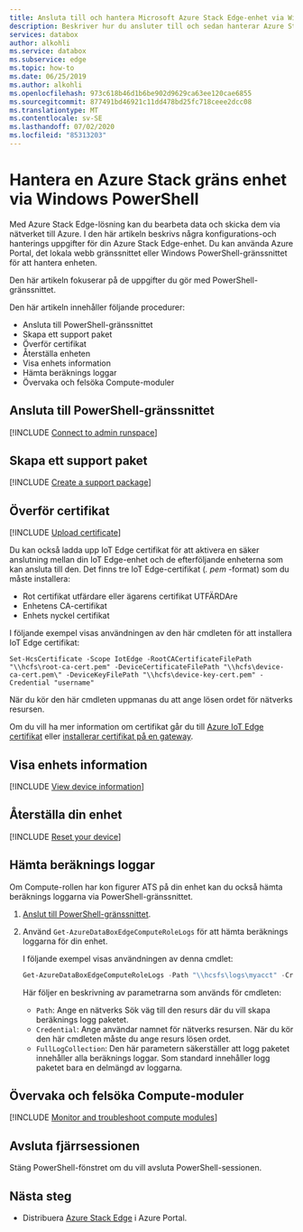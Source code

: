 ```yaml
---
title: Ansluta till och hantera Microsoft Azure Stack Edge-enhet via Windows PowerShell-gränssnittet | Microsoft Docs
description: Beskriver hur du ansluter till och sedan hanterar Azure Stack Edge via Windows PowerShell-gränssnittet.
services: databox
author: alkohli
ms.service: databox
ms.subservice: edge
ms.topic: how-to
ms.date: 06/25/2019
ms.author: alkohli
ms.openlocfilehash: 973c618b46d1b6be902d9629ca63ee120cae6855
ms.sourcegitcommit: 877491bd46921c11dd478bd25fc718ceee2dcc08
ms.translationtype: MT
ms.contentlocale: sv-SE
ms.lasthandoff: 07/02/2020
ms.locfileid: "85313203"
---
```

# <a name="manage-an-azure-stack-edge-device-via-windows-powershell"></a>Hantera en Azure Stack gräns enhet via Windows PowerShell

Med Azure Stack Edge-lösning kan du bearbeta data och skicka dem via nätverket till Azure. I den här artikeln beskrivs några konfigurations-och hanterings uppgifter för din Azure Stack Edge-enhet. Du kan använda Azure Portal, det lokala webb gränssnittet eller Windows PowerShell-gränssnittet för att hantera enheten.

Den här artikeln fokuserar på de uppgifter du gör med PowerShell-gränssnittet. 

Den här artikeln innehåller följande procedurer:

- Ansluta till PowerShell-gränssnittet
- Skapa ett support paket
- Överför certifikat
- Återställa enheten
- Visa enhets information
- Hämta beräknings loggar
- Övervaka och felsöka Compute-moduler

## <a name="connect-to-the-powershell-interface"></a>Ansluta till PowerShell-gränssnittet

[!INCLUDE [Connect to admin runspace](../../includes/data-box-edge-gateway-connect-minishell.md)]

## <a name="create-a-support-package"></a>Skapa ett support paket

[!INCLUDE [Create a support package](../../includes/data-box-edge-gateway-create-support-package.md)]

## <a name="upload-certificate"></a>Överför certifikat

[!INCLUDE [Upload certificate](../../includes/data-box-edge-gateway-upload-certificate.md)]

Du kan också ladda upp IoT Edge certifikat för att aktivera en säker anslutning mellan din IoT Edge-enhet och de efterföljande enheterna som kan ansluta till den. Det finns tre IoT Edge-certifikat (*. pem* -format) som du måste installera:

- Rot certifikat utfärdare eller ägarens certifikat UTFÄRDAre
- Enhetens CA-certifikat
- Enhets nyckel certifikat

I följande exempel visas användningen av den här cmdleten för att installera IoT Edge certifikat:

```
Set-HcsCertificate -Scope IotEdge -RootCACertificateFilePath "\\hcfs\root-ca-cert.pem" -DeviceCertificateFilePath "\\hcfs\device-ca-cert.pem\" -DeviceKeyFilePath "\\hcfs\device-key-cert.pem" -Credential "username"
```
När du kör den här cmdleten uppmanas du att ange lösen ordet för nätverks resursen.

Om du vill ha mer information om certifikat går du till [Azure IoT Edge certifikat](https://docs.microsoft.com/azure/iot-edge/iot-edge-certs) eller [installerar certifikat på en gateway](https://docs.microsoft.com/azure/iot-edge/how-to-create-transparent-gateway).

## <a name="view-device-information"></a>Visa enhets information
 
[!INCLUDE [View device information](../../includes/data-box-edge-gateway-view-device-info.md)]

## <a name="reset-your-device"></a>Återställa din enhet

[!INCLUDE [Reset your device](../../includes/data-box-edge-gateway-deactivate-device.md)]

## <a name="get-compute-logs"></a>Hämta beräknings loggar

Om Compute-rollen har kon figurer ATS på din enhet kan du också hämta beräknings loggarna via PowerShell-gränssnittet.

1. [Anslut till PowerShell-gränssnittet](#connect-to-the-powershell-interface).
2. Använd `Get-AzureDataBoxEdgeComputeRoleLogs` för att hämta beräknings loggarna för din enhet.

    I följande exempel visas användningen av denna cmdlet:

    ```powershell
    Get-AzureDataBoxEdgeComputeRoleLogs -Path "\\hcsfs\logs\myacct" -Credential "username" -FullLogCollection
    ```

    Här följer en beskrivning av parametrarna som används för cmdleten:
    - `Path`: Ange en nätverks Sök väg till den resurs där du vill skapa beräknings logg paketet.
    - `Credential`: Ange användar namnet för nätverks resursen. När du kör den här cmdleten måste du ange resurs lösen ordet.
    - `FullLogCollection`: Den här parametern säkerställer att logg paketet innehåller alla beräknings loggar. Som standard innehåller logg paketet bara en delmängd av loggarna.

## <a name="monitor-and-troubleshoot-compute-modules"></a>Övervaka och felsöka Compute-moduler

[!INCLUDE [Monitor and troubleshoot compute modules](../../includes/azure-stack-edge-monitor-troubleshoot-compute.md)]

## <a name="exit-the-remote-session"></a>Avsluta fjärrsessionen

Stäng PowerShell-fönstret om du vill avsluta PowerShell-sessionen.

## <a name="next-steps"></a>Nästa steg

- Distribuera [Azure Stack Edge](azure-stack-edge-deploy-prep.md) i Azure Portal.
